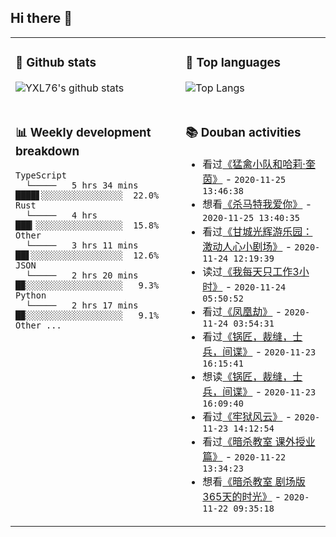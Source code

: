 ## Hi there 👋

<table>
<tr>
<td valign="top" width="54%">

### 🔭 Github stats

![YXL76's github stats](https://github-readme-stats.yxl76.vercel.app/api?username=YXL76&count_private=true&show_icons=true&theme=tokyonight)

</td>

<td valign="top" width="46%">

### 🌱 Top languages

![Top Langs](https://github-readme-stats.yxl76.vercel.app/api/top-langs/?username=YXL76&layout=compact&theme=tokyonight)

</td>
</tr>
<tr>
<td valign="top" width="54%">

### 📊 Weekly development breakdown

```text
TypeScript
  └─────   5 hrs 34 mins  ████▋░░░░░░░░░░░░░░░░  22.0%
Rust
  └─────   4 hrs          ███▎░░░░░░░░░░░░░░░░░  15.8%
Other
  └─────   3 hrs 11 mins  ██▋░░░░░░░░░░░░░░░░░░  12.6%
JSON
  └─────   2 hrs 20 mins  █▉░░░░░░░░░░░░░░░░░░░   9.3%
Python
  └─────   2 hrs 17 mins  █▉░░░░░░░░░░░░░░░░░░░   9.1%
Other ...
```

</td>
<td valign="top" width="46%">

### 📚 Douban activities

- 看过[《猛禽小队和哈莉·奎茵》](http://movie.douban.com/subject/30160393/) - `2020-11-25 13:46:38`
- 想看[《杀马特我爱你》](http://movie.douban.com/subject/34937935/) - `2020-11-25 13:40:35`
- 看过[《甘城光辉游乐园：激动人心小剧场》](http://movie.douban.com/subject/26297891/) - `2020-11-24 12:19:39`
- 读过[《我每天只工作3小时》](https://book.douban.com/subject/30240074/) - `2020-11-24 05:50:52`
- 看过[《凤凰劫》](http://movie.douban.com/subject/1958178/) - `2020-11-24 03:54:31`
- 看过[《锅匠，裁缝，士兵，间谍》](http://movie.douban.com/subject/3338851/) - `2020-11-23 16:15:41`
- 想读[《锅匠，裁缝，士兵，间谍》](https://book.douban.com/subject/3175259/) - `2020-11-23 16:09:40`
- 看过[《牢狱风云》](http://movie.douban.com/subject/1298280/) - `2020-11-23 14:12:54`
- 看过[《暗杀教室 课外授业篇》](http://movie.douban.com/subject/26830047/) - `2020-11-22 13:34:23`
- 想看[《暗杀教室 剧场版 365天的时光》](http://movie.douban.com/subject/26832519/) - `2020-11-22 09:35:18`

</td>
</tr>
</table>

<!--
**YXL76/YXL76** is a ✨ _special_ ✨ repository because its `README.md` (this file) appears on your GitHub profile.

Here are some ideas to get you started:

- 🔭 I’m currently working on ...
- 🌱 I’m currently learning ...
- 👯 I’m looking to collaborate on ...
- 🤔 I’m looking for help with ...
- 💬 Ask me about ...
- 📫 How to reach me: ...
- 😄 Pronouns: ...
- ⚡ Fun fact: ...
-->
